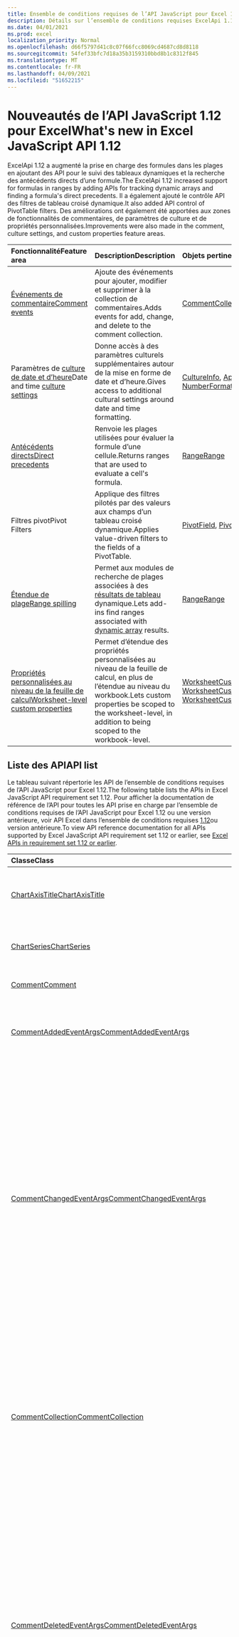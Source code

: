 ```yaml
---
title: Ensemble de conditions requises de l’API JavaScript pour Excel 1.12
description: Détails sur l’ensemble de conditions requises ExcelApi 1.12.
ms.date: 04/01/2021
ms.prod: excel
localization_priority: Normal
ms.openlocfilehash: d66f5797d41c8c07f66fcc8069cd4687cd8d8118
ms.sourcegitcommit: 54fef33bfc7d18a35b3159310bbd8b1c8312f845
ms.translationtype: MT
ms.contentlocale: fr-FR
ms.lasthandoff: 04/09/2021
ms.locfileid: "51652215"
---
```

# <a name="whats-new-in-excel-javascript-api-112"></a><span data-ttu-id="9d250-103">Nouveautés de l’API JavaScript 1.12 pour Excel</span><span class="sxs-lookup"><span data-stu-id="9d250-103">What's new in Excel JavaScript API 1.12</span></span>

<span data-ttu-id="9d250-104">ExcelApi 1.12 a augmenté la prise en charge des formules dans les plages en ajoutant des API pour le suivi des tableaux dynamiques et la recherche des antécédents directs d’une formule.</span><span class="sxs-lookup"><span data-stu-id="9d250-104">The ExcelApi 1.12 increased support for formulas in ranges by adding APIs for tracking dynamic arrays and finding a formula's direct precedents.</span></span> <span data-ttu-id="9d250-105">Il a également ajouté le contrôle API des filtres de tableau croisé dynamique.</span><span class="sxs-lookup"><span data-stu-id="9d250-105">It also added API control of PivotTable filters.</span></span> <span data-ttu-id="9d250-106">Des améliorations ont également été apportées aux zones de fonctionnalités de commentaires, de paramètres de culture et de propriétés personnalisées.</span><span class="sxs-lookup"><span data-stu-id="9d250-106">Improvements were also made in the comment, culture settings, and custom properties feature areas.</span></span>

| <span data-ttu-id="9d250-107">Fonctionnalité</span><span class="sxs-lookup"><span data-stu-id="9d250-107">Feature area</span></span> | <span data-ttu-id="9d250-108">Description</span><span class="sxs-lookup"><span data-stu-id="9d250-108">Description</span></span> | <span data-ttu-id="9d250-109">Objets pertinents</span><span class="sxs-lookup"><span data-stu-id="9d250-109">Relevant objects</span></span> |
|:--- |:--- |:--- |
| [<span data-ttu-id="9d250-110">Événements de commentaire</span><span class="sxs-lookup"><span data-stu-id="9d250-110">Comment events</span></span>](../../excel/excel-add-ins-comments.md#comment-events) | <span data-ttu-id="9d250-111">Ajoute des événements pour ajouter, modifier et supprimer à la collection de commentaires.</span><span class="sxs-lookup"><span data-stu-id="9d250-111">Adds events for add, change, and delete to the comment collection.</span></span>| [<span data-ttu-id="9d250-112">CommentCollection</span><span class="sxs-lookup"><span data-stu-id="9d250-112">CommentCollection</span></span>](/javascript/api/excel/excel.commentcollection) |
| <span data-ttu-id="9d250-113">Paramètres de [culture de date et d’heure](../../excel/excel-add-ins-workbooks.md#access-application-culture-settings)</span><span class="sxs-lookup"><span data-stu-id="9d250-113">Date and time [culture settings](../../excel/excel-add-ins-workbooks.md#access-application-culture-settings)</span></span> | <span data-ttu-id="9d250-114">Donne accès à des paramètres culturels supplémentaires autour de la mise en forme de date et d’heure.</span><span class="sxs-lookup"><span data-stu-id="9d250-114">Gives access to additional cultural settings around date and time formatting.</span></span> | <span data-ttu-id="9d250-115">[CultureInfo](/javascript/api/excel/excel.cultureinfo), [Application NumberFormatInfo](/javascript/api/excel/excel.numberformatinfo) [](/javascript/api/excel/excel.application)</span><span class="sxs-lookup"><span data-stu-id="9d250-115">[CultureInfo](/javascript/api/excel/excel.cultureinfo), [NumberFormatInfo](/javascript/api/excel/excel.numberformatinfo) [Application](/javascript/api/excel/excel.application)</span></span> |
| [<span data-ttu-id="9d250-116">Antécédents directs</span><span class="sxs-lookup"><span data-stu-id="9d250-116">Direct precedents</span></span>](../../excel/excel-add-ins-ranges-precedents.md) | <span data-ttu-id="9d250-117">Renvoie les plages utilisées pour évaluer la formule d’une cellule.</span><span class="sxs-lookup"><span data-stu-id="9d250-117">Returns ranges that are used to evaluate a cell's formula.</span></span>| [<span data-ttu-id="9d250-118">Range</span><span class="sxs-lookup"><span data-stu-id="9d250-118">Range</span></span>](/javascript/api/excel/excel.range#getdirectprecedents--) |
| <span data-ttu-id="9d250-119">Filtres pivot</span><span class="sxs-lookup"><span data-stu-id="9d250-119">Pivot Filters</span></span> | <span data-ttu-id="9d250-120">Applique des filtres pilotés par des valeurs aux champs d’un tableau croisé dynamique.</span><span class="sxs-lookup"><span data-stu-id="9d250-120">Applies value-driven filters to the fields of a PivotTable.</span></span> | <span data-ttu-id="9d250-121">[PivotField](/javascript/api/excel/excel.pivotfield#applyfilter-filter-), [PivotFilters](/javascript/api/excel/excel.pivotFilters)</span><span class="sxs-lookup"><span data-stu-id="9d250-121">[PivotField](/javascript/api/excel/excel.pivotfield#applyfilter-filter-), [PivotFilters](/javascript/api/excel/excel.pivotFilters)</span></span> |
| [<span data-ttu-id="9d250-122">Étendue de plage</span><span class="sxs-lookup"><span data-stu-id="9d250-122">Range spilling</span></span>](../../excel/excel-add-ins-ranges-dynamic-arrays.md) | <span data-ttu-id="9d250-123">Permet aux modules de recherche de plages associées à des [résultats de tableau](https://support.microsoft.com/office/205c6b06-03ba-4151-89a1-87a7eb36e531) dynamique.</span><span class="sxs-lookup"><span data-stu-id="9d250-123">Lets add-ins find ranges associated with [dynamic array](https://support.microsoft.com/office/205c6b06-03ba-4151-89a1-87a7eb36e531) results.</span></span> | [<span data-ttu-id="9d250-124">Range</span><span class="sxs-lookup"><span data-stu-id="9d250-124">Range</span></span>](/javascript/api/excel/excel.range) |
| [<span data-ttu-id="9d250-125">Propriétés personnalisées au niveau de la feuille de calcul</span><span class="sxs-lookup"><span data-stu-id="9d250-125">Worksheet-level custom properties</span></span>](../../excel/excel-add-ins-workbooks.md#worksheet-level-custom-properties) | <span data-ttu-id="9d250-126">Permet d’étendue des propriétés personnalisées au niveau de la feuille de calcul, en plus de l’étendue au niveau du workbook.</span><span class="sxs-lookup"><span data-stu-id="9d250-126">Lets custom properties be scoped to the worksheet-level, in addition to being scoped to the workbook-level.</span></span> | <span data-ttu-id="9d250-127">[WorksheetCustomProperty](/javascript/api/excel/excel.worksheetcustomproperty), [WorksheetCustomPropertyCollection](/javascript/api/excel/excel.worksheetcustompropertycollection)</span><span class="sxs-lookup"><span data-stu-id="9d250-127">[WorksheetCustomProperty](/javascript/api/excel/excel.worksheetcustomproperty), [WorksheetCustomPropertyCollection](/javascript/api/excel/excel.worksheetcustompropertycollection)</span></span>|

## <a name="api-list"></a><span data-ttu-id="9d250-128">Liste des API</span><span class="sxs-lookup"><span data-stu-id="9d250-128">API list</span></span>

<span data-ttu-id="9d250-129">Le tableau suivant répertorie les API de l’ensemble de conditions requises de l’API JavaScript pour Excel 1.12.</span><span class="sxs-lookup"><span data-stu-id="9d250-129">The following table lists the APIs in Excel JavaScript API requirement set 1.12.</span></span> <span data-ttu-id="9d250-130">Pour afficher la documentation de référence de l’API pour toutes les API prise en charge par l’ensemble de conditions requises de l’API JavaScript pour Excel 1.12 ou une version antérieure, voir API Excel dans l’ensemble de conditions requises [1.12](/javascript/api/excel?view=excel-js-1.12&preserve-view=true)ou version antérieure.</span><span class="sxs-lookup"><span data-stu-id="9d250-130">To view API reference documentation for all APIs supported by Excel JavaScript API requirement set 1.12 or earlier, see [Excel APIs in requirement set 1.12 or earlier](/javascript/api/excel?view=excel-js-1.12&preserve-view=true).</span></span>

| <span data-ttu-id="9d250-131">Classe</span><span class="sxs-lookup"><span data-stu-id="9d250-131">Class</span></span> | <span data-ttu-id="9d250-132">Champs</span><span class="sxs-lookup"><span data-stu-id="9d250-132">Fields</span></span> | <span data-ttu-id="9d250-133">Description</span><span class="sxs-lookup"><span data-stu-id="9d250-133">Description</span></span> |
|:---|:---|:---|
|[<span data-ttu-id="9d250-134">ChartAxisTitle</span><span class="sxs-lookup"><span data-stu-id="9d250-134">ChartAxisTitle</span></span>](/javascript/api/excel/excel.chartaxistitle)|[<span data-ttu-id="9d250-135">textOrientation</span><span class="sxs-lookup"><span data-stu-id="9d250-135">textOrientation</span></span>](/javascript/api/excel/excel.chartaxistitle#textorientation)|<span data-ttu-id="9d250-136">Spécifie l’angle vers lequel le texte est orienté pour le titre de l’axe du graphique.</span><span class="sxs-lookup"><span data-stu-id="9d250-136">Specifies the angle to which the text is oriented for the chart axis title.</span></span>|
|[<span data-ttu-id="9d250-137">ChartSeries</span><span class="sxs-lookup"><span data-stu-id="9d250-137">ChartSeries</span></span>](/javascript/api/excel/excel.chartseries)|[<span data-ttu-id="9d250-138">getDimensionValues(dimension: Excel.ChartSeriesDimension)</span><span class="sxs-lookup"><span data-stu-id="9d250-138">getDimensionValues(dimension: Excel.ChartSeriesDimension)</span></span>](/javascript/api/excel/excel.chartseries#getdimensionvalues-dimension-)|<span data-ttu-id="9d250-139">Obtient les valeurs d’une dimension unique de la série de graphiques.</span><span class="sxs-lookup"><span data-stu-id="9d250-139">Gets the values from a single dimension of the chart series.</span></span>|
|[<span data-ttu-id="9d250-140">Comment</span><span class="sxs-lookup"><span data-stu-id="9d250-140">Comment</span></span>](/javascript/api/excel/excel.comment)|[<span data-ttu-id="9d250-141">contentType</span><span class="sxs-lookup"><span data-stu-id="9d250-141">contentType</span></span>](/javascript/api/excel/excel.comment#contenttype)|<span data-ttu-id="9d250-142">Obtient le type de contenu du commentaire.</span><span class="sxs-lookup"><span data-stu-id="9d250-142">Gets the content type of the comment.</span></span>|
|[<span data-ttu-id="9d250-143">CommentAddedEventArgs</span><span class="sxs-lookup"><span data-stu-id="9d250-143">CommentAddedEventArgs</span></span>](/javascript/api/excel/excel.commentaddedeventargs)|[<span data-ttu-id="9d250-144">commentDetails</span><span class="sxs-lookup"><span data-stu-id="9d250-144">commentDetails</span></span>](/javascript/api/excel/excel.commentaddedeventargs#commentdetails)|<span data-ttu-id="9d250-145">Obtenez le tableau CommentDetail qui contient l’ID de commentaire et les ID de ses réponses connexes.</span><span class="sxs-lookup"><span data-stu-id="9d250-145">Get the CommentDetail array which contains the comment Id and Ids of its related replies.</span></span>|
||[<span data-ttu-id="9d250-146">source</span><span class="sxs-lookup"><span data-stu-id="9d250-146">source</span></span>](/javascript/api/excel/excel.commentaddedeventargs#source)|<span data-ttu-id="9d250-147">Spécifie la source de l’événement.</span><span class="sxs-lookup"><span data-stu-id="9d250-147">Specifies the source of the event.</span></span>|
||[<span data-ttu-id="9d250-148">type</span><span class="sxs-lookup"><span data-stu-id="9d250-148">type</span></span>](/javascript/api/excel/excel.commentaddedeventargs#type)|<span data-ttu-id="9d250-149">Obtient le type de l’événement.</span><span class="sxs-lookup"><span data-stu-id="9d250-149">Gets the type of the event.</span></span>|
||[<span data-ttu-id="9d250-150">worksheetId</span><span class="sxs-lookup"><span data-stu-id="9d250-150">worksheetId</span></span>](/javascript/api/excel/excel.commentaddedeventargs#worksheetid)|<span data-ttu-id="9d250-151">Obtient l’ID de la feuille de calcul dans laquelle l’événement s’est produit.</span><span class="sxs-lookup"><span data-stu-id="9d250-151">Gets the Id of the worksheet in which the event happened.</span></span>|
|[<span data-ttu-id="9d250-152">CommentChangedEventArgs</span><span class="sxs-lookup"><span data-stu-id="9d250-152">CommentChangedEventArgs</span></span>](/javascript/api/excel/excel.commentchangedeventargs)|[<span data-ttu-id="9d250-153">changeType</span><span class="sxs-lookup"><span data-stu-id="9d250-153">changeType</span></span>](/javascript/api/excel/excel.commentchangedeventargs#changetype)|<span data-ttu-id="9d250-154">Obtient le type de modification qui représente la façon dont l’événement modifié est déclenché.</span><span class="sxs-lookup"><span data-stu-id="9d250-154">Gets the change type that represents how the changed event is triggered.</span></span>|
||[<span data-ttu-id="9d250-155">commentDetails</span><span class="sxs-lookup"><span data-stu-id="9d250-155">commentDetails</span></span>](/javascript/api/excel/excel.commentchangedeventargs#commentdetails)|<span data-ttu-id="9d250-156">Obtenez le tableau CommentDetail qui contient l’ID de commentaire et les ID de ses réponses connexes.</span><span class="sxs-lookup"><span data-stu-id="9d250-156">Get the CommentDetail array which contains the comment Id and Ids of its related replies.</span></span>|
||[<span data-ttu-id="9d250-157">source</span><span class="sxs-lookup"><span data-stu-id="9d250-157">source</span></span>](/javascript/api/excel/excel.commentchangedeventargs#source)|<span data-ttu-id="9d250-158">Spécifie la source de l’événement.</span><span class="sxs-lookup"><span data-stu-id="9d250-158">Specifies the source of the event.</span></span>|
||[<span data-ttu-id="9d250-159">type</span><span class="sxs-lookup"><span data-stu-id="9d250-159">type</span></span>](/javascript/api/excel/excel.commentchangedeventargs#type)|<span data-ttu-id="9d250-160">Obtient le type de l’événement.</span><span class="sxs-lookup"><span data-stu-id="9d250-160">Gets the type of the event.</span></span>|
||[<span data-ttu-id="9d250-161">worksheetId</span><span class="sxs-lookup"><span data-stu-id="9d250-161">worksheetId</span></span>](/javascript/api/excel/excel.commentchangedeventargs#worksheetid)|<span data-ttu-id="9d250-162">Obtient l’ID de la feuille de calcul dans laquelle l’événement s’est produit.</span><span class="sxs-lookup"><span data-stu-id="9d250-162">Gets the Id of the worksheet in which the event happened.</span></span>|
|[<span data-ttu-id="9d250-163">CommentCollection</span><span class="sxs-lookup"><span data-stu-id="9d250-163">CommentCollection</span></span>](/javascript/api/excel/excel.commentcollection)|[<span data-ttu-id="9d250-164">onAdded</span><span class="sxs-lookup"><span data-stu-id="9d250-164">onAdded</span></span>](/javascript/api/excel/excel.commentcollection#onadded)|<span data-ttu-id="9d250-165">Se produit lorsque les commentaires sont ajoutés.</span><span class="sxs-lookup"><span data-stu-id="9d250-165">Occurs when the comments are added.</span></span>|
||[<span data-ttu-id="9d250-166">onChanged</span><span class="sxs-lookup"><span data-stu-id="9d250-166">onChanged</span></span>](/javascript/api/excel/excel.commentcollection#onchanged)|<span data-ttu-id="9d250-167">Se produit lorsque des commentaires ou des réponses dans une collection de commentaires sont modifiés, y compris lorsque les réponses sont supprimées.</span><span class="sxs-lookup"><span data-stu-id="9d250-167">Occurs when comments or replies in a comment collection are changed, including when replies are deleted.</span></span>|
||[<span data-ttu-id="9d250-168">onDeleted</span><span class="sxs-lookup"><span data-stu-id="9d250-168">onDeleted</span></span>](/javascript/api/excel/excel.commentcollection#ondeleted)|<span data-ttu-id="9d250-169">Se produit lorsque des commentaires sont supprimés dans la collection de commentaires.</span><span class="sxs-lookup"><span data-stu-id="9d250-169">Occurs when comments are deleted in the comment collection.</span></span>|
|[<span data-ttu-id="9d250-170">CommentDeletedEventArgs</span><span class="sxs-lookup"><span data-stu-id="9d250-170">CommentDeletedEventArgs</span></span>](/javascript/api/excel/excel.commentdeletedeventargs)|[<span data-ttu-id="9d250-171">commentDetails</span><span class="sxs-lookup"><span data-stu-id="9d250-171">commentDetails</span></span>](/javascript/api/excel/excel.commentdeletedeventargs#commentdetails)|<span data-ttu-id="9d250-172">Obtenez le tableau CommentDetail qui contient l’ID de commentaire et les ID de ses réponses connexes.</span><span class="sxs-lookup"><span data-stu-id="9d250-172">Get the CommentDetail array which contains the comment Id and Ids of its related replies.</span></span>|
||[<span data-ttu-id="9d250-173">source</span><span class="sxs-lookup"><span data-stu-id="9d250-173">source</span></span>](/javascript/api/excel/excel.commentdeletedeventargs#source)|<span data-ttu-id="9d250-174">Spécifie la source de l’événement.</span><span class="sxs-lookup"><span data-stu-id="9d250-174">Specifies the source of the event.</span></span>|
||[<span data-ttu-id="9d250-175">type</span><span class="sxs-lookup"><span data-stu-id="9d250-175">type</span></span>](/javascript/api/excel/excel.commentdeletedeventargs#type)|<span data-ttu-id="9d250-176">Obtient le type de l’événement.</span><span class="sxs-lookup"><span data-stu-id="9d250-176">Gets the type of the event.</span></span>|
||[<span data-ttu-id="9d250-177">worksheetId</span><span class="sxs-lookup"><span data-stu-id="9d250-177">worksheetId</span></span>](/javascript/api/excel/excel.commentdeletedeventargs#worksheetid)|<span data-ttu-id="9d250-178">Obtient l’ID de la feuille de calcul dans laquelle l’événement s’est produit.</span><span class="sxs-lookup"><span data-stu-id="9d250-178">Gets the Id of the worksheet in which the event happened.</span></span>|
|[<span data-ttu-id="9d250-179">CommentDetail</span><span class="sxs-lookup"><span data-stu-id="9d250-179">CommentDetail</span></span>](/javascript/api/excel/excel.commentdetail)|[<span data-ttu-id="9d250-180">commentId</span><span class="sxs-lookup"><span data-stu-id="9d250-180">commentId</span></span>](/javascript/api/excel/excel.commentdetail#commentid)|<span data-ttu-id="9d250-181">Représente l’ID du commentaire.</span><span class="sxs-lookup"><span data-stu-id="9d250-181">Represents the id of comment.</span></span>|
||[<span data-ttu-id="9d250-182">replyIds</span><span class="sxs-lookup"><span data-stu-id="9d250-182">replyIds</span></span>](/javascript/api/excel/excel.commentdetail#replyids)|<span data-ttu-id="9d250-183">Représente les ID des réponses associées qui appartiennent au commentaire.</span><span class="sxs-lookup"><span data-stu-id="9d250-183">Represents the ids of the related replies belong to comment.</span></span>|
|[<span data-ttu-id="9d250-184">CommentReply</span><span class="sxs-lookup"><span data-stu-id="9d250-184">CommentReply</span></span>](/javascript/api/excel/excel.commentreply)|[<span data-ttu-id="9d250-185">contentType</span><span class="sxs-lookup"><span data-stu-id="9d250-185">contentType</span></span>](/javascript/api/excel/excel.commentreply#contenttype)|<span data-ttu-id="9d250-186">Type de contenu de la réponse.</span><span class="sxs-lookup"><span data-stu-id="9d250-186">The content type of the reply.</span></span>|
|[<span data-ttu-id="9d250-187">CultureInfo</span><span class="sxs-lookup"><span data-stu-id="9d250-187">CultureInfo</span></span>](/javascript/api/excel/excel.cultureinfo)|[<span data-ttu-id="9d250-188">datetimeFormat</span><span class="sxs-lookup"><span data-stu-id="9d250-188">datetimeFormat</span></span>](/javascript/api/excel/excel.cultureinfo#datetimeformat)|<span data-ttu-id="9d250-189">Définit le format adapté à la culture de l’affichage de la date et de l’heure.</span><span class="sxs-lookup"><span data-stu-id="9d250-189">Defines the culturally appropriate format of displaying date and time.</span></span>|
|[<span data-ttu-id="9d250-190">DatetimeFormatInfo</span><span class="sxs-lookup"><span data-stu-id="9d250-190">DatetimeFormatInfo</span></span>](/javascript/api/excel/excel.datetimeformatinfo)|[<span data-ttu-id="9d250-191">dateSeparator</span><span class="sxs-lookup"><span data-stu-id="9d250-191">dateSeparator</span></span>](/javascript/api/excel/excel.datetimeformatinfo#dateseparator)|<span data-ttu-id="9d250-192">Obtient la chaîne utilisée comme séparateur de date.</span><span class="sxs-lookup"><span data-stu-id="9d250-192">Gets the string used as the date separator.</span></span>|
||[<span data-ttu-id="9d250-193">longDatePattern</span><span class="sxs-lookup"><span data-stu-id="9d250-193">longDatePattern</span></span>](/javascript/api/excel/excel.datetimeformatinfo#longdatepattern)|<span data-ttu-id="9d250-194">Obtient la chaîne de format pour une valeur de date longue.</span><span class="sxs-lookup"><span data-stu-id="9d250-194">Gets the format string for a long date value.</span></span>|
||[<span data-ttu-id="9d250-195">longTimePattern</span><span class="sxs-lookup"><span data-stu-id="9d250-195">longTimePattern</span></span>](/javascript/api/excel/excel.datetimeformatinfo#longtimepattern)|<span data-ttu-id="9d250-196">Obtient la chaîne de format pour une valeur de temps longue.</span><span class="sxs-lookup"><span data-stu-id="9d250-196">Gets the format string for a long time value.</span></span>|
||[<span data-ttu-id="9d250-197">shortDatePattern</span><span class="sxs-lookup"><span data-stu-id="9d250-197">shortDatePattern</span></span>](/javascript/api/excel/excel.datetimeformatinfo#shortdatepattern)|<span data-ttu-id="9d250-198">Obtient la chaîne de format pour une valeur de date courte.</span><span class="sxs-lookup"><span data-stu-id="9d250-198">Gets the format string for a short date value.</span></span>|
||[<span data-ttu-id="9d250-199">timeSeparator</span><span class="sxs-lookup"><span data-stu-id="9d250-199">timeSeparator</span></span>](/javascript/api/excel/excel.datetimeformatinfo#timeseparator)|<span data-ttu-id="9d250-200">Obtient la chaîne utilisée comme séparateur d’heure.</span><span class="sxs-lookup"><span data-stu-id="9d250-200">Gets the string used as the time separator.</span></span>|
|[<span data-ttu-id="9d250-201">PivotDateFilter</span><span class="sxs-lookup"><span data-stu-id="9d250-201">PivotDateFilter</span></span>](/javascript/api/excel/excel.pivotdatefilter)|[<span data-ttu-id="9d250-202">comparator</span><span class="sxs-lookup"><span data-stu-id="9d250-202">comparator</span></span>](/javascript/api/excel/excel.pivotdatefilter#comparator)|<span data-ttu-id="9d250-203">Le comparateur est la valeur statique à laquelle les autres valeurs sont comparées.</span><span class="sxs-lookup"><span data-stu-id="9d250-203">The comparator is the static value to which other values are compared.</span></span>|
||[<span data-ttu-id="9d250-204">condition</span><span class="sxs-lookup"><span data-stu-id="9d250-204">condition</span></span>](/javascript/api/excel/excel.pivotdatefilter#condition)|<span data-ttu-id="9d250-205">Spécifie la condition du filtre, qui définit les critères de filtrage nécessaires.</span><span class="sxs-lookup"><span data-stu-id="9d250-205">Specifies the condition for the filter, which defines the necessary filtering criteria.</span></span>|
||[<span data-ttu-id="9d250-206">exclusive</span><span class="sxs-lookup"><span data-stu-id="9d250-206">exclusive</span></span>](/javascript/api/excel/excel.pivotdatefilter#exclusive)|<span data-ttu-id="9d250-207">Si la valeur est True, le *filtre exclut les* éléments qui répondent aux critères.</span><span class="sxs-lookup"><span data-stu-id="9d250-207">If true, filter *excludes* items that meet criteria.</span></span>|
||[<span data-ttu-id="9d250-208">lowerBound</span><span class="sxs-lookup"><span data-stu-id="9d250-208">lowerBound</span></span>](/javascript/api/excel/excel.pivotdatefilter#lowerbound)|<span data-ttu-id="9d250-209">Limite inférieure de la plage pour la `Between` condition de filtre.</span><span class="sxs-lookup"><span data-stu-id="9d250-209">The lower-bound of the range for the `Between` filter condition.</span></span>|
||[<span data-ttu-id="9d250-210">upperBound</span><span class="sxs-lookup"><span data-stu-id="9d250-210">upperBound</span></span>](/javascript/api/excel/excel.pivotdatefilter#upperbound)|<span data-ttu-id="9d250-211">Limite supérieure de la plage pour la `Between` condition de filtre.</span><span class="sxs-lookup"><span data-stu-id="9d250-211">The upper-bound of the range for the `Between` filter condition.</span></span>|
||[<span data-ttu-id="9d250-212">wholeDays</span><span class="sxs-lookup"><span data-stu-id="9d250-212">wholeDays</span></span>](/javascript/api/excel/excel.pivotdatefilter#wholedays)|<span data-ttu-id="9d250-213">Pour `Equals` , et les conditions de `Before` `After` `Between` filtre, indique si les comparaisons doivent être réalisées en tant que jours entiers.</span><span class="sxs-lookup"><span data-stu-id="9d250-213">For `Equals`, `Before`, `After`, and `Between` filter conditions, indicates if comparisons should be made as whole days.</span></span>|
|[<span data-ttu-id="9d250-214">PivotField</span><span class="sxs-lookup"><span data-stu-id="9d250-214">PivotField</span></span>](/javascript/api/excel/excel.pivotfield)|[<span data-ttu-id="9d250-215">applyFilter(filter: Excel.PivotFilters)</span><span class="sxs-lookup"><span data-stu-id="9d250-215">applyFilter(filter: Excel.PivotFilters)</span></span>](/javascript/api/excel/excel.pivotfield#applyfilter-filter-)|<span data-ttu-id="9d250-216">Définit un ou plusieurs des filtres de tableau croisé dynamique actuels du champ et les applique au champ.</span><span class="sxs-lookup"><span data-stu-id="9d250-216">Sets one or more of the field's current PivotFilters and applies them to the field.</span></span>|
||[<span data-ttu-id="9d250-217">clearAllFilters()</span><span class="sxs-lookup"><span data-stu-id="9d250-217">clearAllFilters()</span></span>](/javascript/api/excel/excel.pivotfield#clearallfilters--)|<span data-ttu-id="9d250-218">Permet d’effacer tous les critères de tous les filtres du champ.</span><span class="sxs-lookup"><span data-stu-id="9d250-218">Clears all criteria from all of the field's filters.</span></span>|
||[<span data-ttu-id="9d250-219">clearFilter(filterType: Excel.PivotFilterType)</span><span class="sxs-lookup"><span data-stu-id="9d250-219">clearFilter(filterType: Excel.PivotFilterType)</span></span>](/javascript/api/excel/excel.pivotfield#clearfilter-filtertype-)|<span data-ttu-id="9d250-220">Permet d’effacer tous les critères existants du filtre du champ du type donné (s’il en existe un actuellement appliqué).</span><span class="sxs-lookup"><span data-stu-id="9d250-220">Clears all existing criteria from the field's filter of the given type (if one is currently applied).</span></span>|
||[<span data-ttu-id="9d250-221">getFilters()</span><span class="sxs-lookup"><span data-stu-id="9d250-221">getFilters()</span></span>](/javascript/api/excel/excel.pivotfield#getfilters--)|<span data-ttu-id="9d250-222">Obtient tous les filtres actuellement appliqués sur le champ.</span><span class="sxs-lookup"><span data-stu-id="9d250-222">Gets all filters currently applied on the field.</span></span>|
||[<span data-ttu-id="9d250-223">isFiltered(filterType?: Excel.PivotFilterType)</span><span class="sxs-lookup"><span data-stu-id="9d250-223">isFiltered(filterType?: Excel.PivotFilterType)</span></span>](/javascript/api/excel/excel.pivotfield#isfiltered-filtertype-)|<span data-ttu-id="9d250-224">Vérifie s’il existe des filtres appliqués sur le champ.</span><span class="sxs-lookup"><span data-stu-id="9d250-224">Checks if there are any applied filters on the field.</span></span>|
|[<span data-ttu-id="9d250-225">PivotFilters</span><span class="sxs-lookup"><span data-stu-id="9d250-225">PivotFilters</span></span>](/javascript/api/excel/excel.pivotfilters)|[<span data-ttu-id="9d250-226">dateFilter</span><span class="sxs-lookup"><span data-stu-id="9d250-226">dateFilter</span></span>](/javascript/api/excel/excel.pivotfilters#datefilter)|<span data-ttu-id="9d250-227">Filtre de date actuellement appliqué au champ de tableau croisé dynamique.</span><span class="sxs-lookup"><span data-stu-id="9d250-227">The PivotField's currently applied date filter.</span></span>|
||[<span data-ttu-id="9d250-228">labelFilter</span><span class="sxs-lookup"><span data-stu-id="9d250-228">labelFilter</span></span>](/javascript/api/excel/excel.pivotfilters#labelfilter)|<span data-ttu-id="9d250-229">Filtre d’étiquette actuellement appliqué au champ de tableau croisé dynamique.</span><span class="sxs-lookup"><span data-stu-id="9d250-229">The PivotField's currently applied label filter.</span></span>|
||[<span data-ttu-id="9d250-230">manualFilter</span><span class="sxs-lookup"><span data-stu-id="9d250-230">manualFilter</span></span>](/javascript/api/excel/excel.pivotfilters#manualfilter)|<span data-ttu-id="9d250-231">Filtre manuel actuellement appliqué au champ de tableau croisé dynamique.</span><span class="sxs-lookup"><span data-stu-id="9d250-231">The PivotField's currently applied manual filter.</span></span>|
||[<span data-ttu-id="9d250-232">valueFilter</span><span class="sxs-lookup"><span data-stu-id="9d250-232">valueFilter</span></span>](/javascript/api/excel/excel.pivotfilters#valuefilter)|<span data-ttu-id="9d250-233">Filtre de valeurs actuellement appliqué au champ de tableau croisé dynamique.</span><span class="sxs-lookup"><span data-stu-id="9d250-233">The PivotField's currently applied value filter.</span></span>|
|[<span data-ttu-id="9d250-234">PivotLabelFilter</span><span class="sxs-lookup"><span data-stu-id="9d250-234">PivotLabelFilter</span></span>](/javascript/api/excel/excel.pivotlabelfilter)|[<span data-ttu-id="9d250-235">comparator</span><span class="sxs-lookup"><span data-stu-id="9d250-235">comparator</span></span>](/javascript/api/excel/excel.pivotlabelfilter#comparator)|<span data-ttu-id="9d250-236">Le comparateur est la valeur statique à laquelle les autres valeurs sont comparées.</span><span class="sxs-lookup"><span data-stu-id="9d250-236">The comparator is the static value to which other values are compared.</span></span>|
||[<span data-ttu-id="9d250-237">condition</span><span class="sxs-lookup"><span data-stu-id="9d250-237">condition</span></span>](/javascript/api/excel/excel.pivotlabelfilter#condition)|<span data-ttu-id="9d250-238">Spécifie la condition du filtre, qui définit les critères de filtrage nécessaires.</span><span class="sxs-lookup"><span data-stu-id="9d250-238">Specifies the condition for the filter, which defines the necessary filtering criteria.</span></span>|
||[<span data-ttu-id="9d250-239">exclusive</span><span class="sxs-lookup"><span data-stu-id="9d250-239">exclusive</span></span>](/javascript/api/excel/excel.pivotlabelfilter#exclusive)|<span data-ttu-id="9d250-240">Si la valeur est True, le *filtre exclut les* éléments qui répondent aux critères.</span><span class="sxs-lookup"><span data-stu-id="9d250-240">If true, filter *excludes* items that meet criteria.</span></span>|
||[<span data-ttu-id="9d250-241">lowerBound</span><span class="sxs-lookup"><span data-stu-id="9d250-241">lowerBound</span></span>](/javascript/api/excel/excel.pivotlabelfilter#lowerbound)|<span data-ttu-id="9d250-242">Limite inférieure de la plage pour la condition de filtre Between.</span><span class="sxs-lookup"><span data-stu-id="9d250-242">The lower-bound of the range for the Between filter condition.</span></span>|
||[<span data-ttu-id="9d250-243">substring</span><span class="sxs-lookup"><span data-stu-id="9d250-243">substring</span></span>](/javascript/api/excel/excel.pivotlabelfilter#substring)|<span data-ttu-id="9d250-244">Sous-stration utilisée pour `BeginsWith` , et les conditions de `EndsWith` `Contains` filtre.</span><span class="sxs-lookup"><span data-stu-id="9d250-244">The substring used for `BeginsWith`, `EndsWith`, and `Contains` filter conditions.</span></span>|
||[<span data-ttu-id="9d250-245">upperBound</span><span class="sxs-lookup"><span data-stu-id="9d250-245">upperBound</span></span>](/javascript/api/excel/excel.pivotlabelfilter#upperbound)|<span data-ttu-id="9d250-246">Limite supérieure de la plage pour la condition de filtre Between.</span><span class="sxs-lookup"><span data-stu-id="9d250-246">The upper-bound of the range for the Between filter condition.</span></span>|
|[<span data-ttu-id="9d250-247">PivotManualFilter</span><span class="sxs-lookup"><span data-stu-id="9d250-247">PivotManualFilter</span></span>](/javascript/api/excel/excel.pivotmanualfilter)|[<span data-ttu-id="9d250-248">selectedItems</span><span class="sxs-lookup"><span data-stu-id="9d250-248">selectedItems</span></span>](/javascript/api/excel/excel.pivotmanualfilter#selecteditems)|<span data-ttu-id="9d250-249">Liste des éléments sélectionnés à filtrer manuellement.</span><span class="sxs-lookup"><span data-stu-id="9d250-249">A list of selected items to manually filter.</span></span>|
|[<span data-ttu-id="9d250-250">PivotTable</span><span class="sxs-lookup"><span data-stu-id="9d250-250">PivotTable</span></span>](/javascript/api/excel/excel.pivottable)|[<span data-ttu-id="9d250-251">allowMultipleFiltersPerField</span><span class="sxs-lookup"><span data-stu-id="9d250-251">allowMultipleFiltersPerField</span></span>](/javascript/api/excel/excel.pivottable#allowmultiplefiltersperfield)|<span data-ttu-id="9d250-252">Spécifie si le tableau croisé dynamique autorise l’application de plusieurs filtres de tableau croisé dynamique sur un champ de tableau croisé dynamique donné dans le tableau.</span><span class="sxs-lookup"><span data-stu-id="9d250-252">Specifies if the PivotTable allows the application of multiple PivotFilters on a given PivotField in the table.</span></span>|
|[<span data-ttu-id="9d250-253">PivotTableScopedCollection</span><span class="sxs-lookup"><span data-stu-id="9d250-253">PivotTableScopedCollection</span></span>](/javascript/api/excel/excel.pivottablescopedcollection)|[<span data-ttu-id="9d250-254">getCount()</span><span class="sxs-lookup"><span data-stu-id="9d250-254">getCount()</span></span>](/javascript/api/excel/excel.pivottablescopedcollection#getcount--)|<span data-ttu-id="9d250-255">Obtient le nombre de tableaux croisés dynamiques dans la collection.</span><span class="sxs-lookup"><span data-stu-id="9d250-255">Gets the number of PivotTables in the collection.</span></span>|
||[<span data-ttu-id="9d250-256">getFirst()</span><span class="sxs-lookup"><span data-stu-id="9d250-256">getFirst()</span></span>](/javascript/api/excel/excel.pivottablescopedcollection#getfirst--)|<span data-ttu-id="9d250-257">Obtient le premier tableau croisé dynamique de la collection.</span><span class="sxs-lookup"><span data-stu-id="9d250-257">Gets the first PivotTable in the collection.</span></span>|
||[<span data-ttu-id="9d250-258">getItem(key: string)</span><span class="sxs-lookup"><span data-stu-id="9d250-258">getItem(key: string)</span></span>](/javascript/api/excel/excel.pivottablescopedcollection#getitem-key-)|<span data-ttu-id="9d250-259">Obtient un tableau croisé dynamique par nom.</span><span class="sxs-lookup"><span data-stu-id="9d250-259">Gets a PivotTable by name.</span></span>|
||[<span data-ttu-id="9d250-260">getItemOrNullObject(name: string)</span><span class="sxs-lookup"><span data-stu-id="9d250-260">getItemOrNullObject(name: string)</span></span>](/javascript/api/excel/excel.pivottablescopedcollection#getitemornullobject-name-)|<span data-ttu-id="9d250-261">Obtient un tableau croisé dynamique par nom.</span><span class="sxs-lookup"><span data-stu-id="9d250-261">Gets a PivotTable by name.</span></span>|
||[<span data-ttu-id="9d250-262">items</span><span class="sxs-lookup"><span data-stu-id="9d250-262">items</span></span>](/javascript/api/excel/excel.pivottablescopedcollection#items)|<span data-ttu-id="9d250-263">Obtient l’élément enfant chargé dans cette collection de sites.</span><span class="sxs-lookup"><span data-stu-id="9d250-263">Gets the loaded child items in this collection.</span></span>|
|[<span data-ttu-id="9d250-264">PivotValueFilter</span><span class="sxs-lookup"><span data-stu-id="9d250-264">PivotValueFilter</span></span>](/javascript/api/excel/excel.pivotvaluefilter)|[<span data-ttu-id="9d250-265">comparator</span><span class="sxs-lookup"><span data-stu-id="9d250-265">comparator</span></span>](/javascript/api/excel/excel.pivotvaluefilter#comparator)|<span data-ttu-id="9d250-266">Le comparateur est la valeur statique à laquelle les autres valeurs sont comparées.</span><span class="sxs-lookup"><span data-stu-id="9d250-266">The comparator is the static value to which other values are compared.</span></span>|
||[<span data-ttu-id="9d250-267">condition</span><span class="sxs-lookup"><span data-stu-id="9d250-267">condition</span></span>](/javascript/api/excel/excel.pivotvaluefilter#condition)|<span data-ttu-id="9d250-268">Spécifie la condition du filtre, qui définit les critères de filtrage nécessaires.</span><span class="sxs-lookup"><span data-stu-id="9d250-268">Specifies the condition for the filter, which defines the necessary filtering criteria.</span></span>|
||[<span data-ttu-id="9d250-269">exclusive</span><span class="sxs-lookup"><span data-stu-id="9d250-269">exclusive</span></span>](/javascript/api/excel/excel.pivotvaluefilter#exclusive)|<span data-ttu-id="9d250-270">Si la valeur est True, le *filtre exclut les* éléments qui répondent aux critères.</span><span class="sxs-lookup"><span data-stu-id="9d250-270">If true, filter *excludes* items that meet criteria.</span></span>|
||[<span data-ttu-id="9d250-271">lowerBound</span><span class="sxs-lookup"><span data-stu-id="9d250-271">lowerBound</span></span>](/javascript/api/excel/excel.pivotvaluefilter#lowerbound)|<span data-ttu-id="9d250-272">Limite inférieure de la plage pour la `Between` condition de filtre.</span><span class="sxs-lookup"><span data-stu-id="9d250-272">The lower-bound of the range for the `Between` filter condition.</span></span>|
||[<span data-ttu-id="9d250-273">selectionType</span><span class="sxs-lookup"><span data-stu-id="9d250-273">selectionType</span></span>](/javascript/api/excel/excel.pivotvaluefilter#selectiontype)|<span data-ttu-id="9d250-274">Spécifie si le filtre est pour les éléments N supérieur/inférieur, le pourcentage N supérieur/inférieur ou la somme N supérieure/inférieure.</span><span class="sxs-lookup"><span data-stu-id="9d250-274">Specifies if the filter is for the top/bottom N items, top/bottom N percent, or top/bottom N sum.</span></span>|
||[<span data-ttu-id="9d250-275">seuil</span><span class="sxs-lookup"><span data-stu-id="9d250-275">threshold</span></span>](/javascript/api/excel/excel.pivotvaluefilter#threshold)|<span data-ttu-id="9d250-276">Nombre seuil « N » d’éléments, de pourcentage ou de somme à filtrer pour une condition de filtre Haut/Bas.</span><span class="sxs-lookup"><span data-stu-id="9d250-276">The "N" threshold number of items, percent, or sum to be filtered for a Top/Bottom filter condition.</span></span>|
||[<span data-ttu-id="9d250-277">upperBound</span><span class="sxs-lookup"><span data-stu-id="9d250-277">upperBound</span></span>](/javascript/api/excel/excel.pivotvaluefilter#upperbound)|<span data-ttu-id="9d250-278">Limite supérieure de la plage pour la `Between` condition de filtre.</span><span class="sxs-lookup"><span data-stu-id="9d250-278">The upper-bound of the range for the `Between` filter condition.</span></span>|
||[<span data-ttu-id="9d250-279">value</span><span class="sxs-lookup"><span data-stu-id="9d250-279">value</span></span>](/javascript/api/excel/excel.pivotvaluefilter#value)|<span data-ttu-id="9d250-280">Nom de la « valeur » choisie dans le champ par lequel filtrer.</span><span class="sxs-lookup"><span data-stu-id="9d250-280">Name of the chosen "value" in the field by which to filter.</span></span>|
|[<span data-ttu-id="9d250-281">Range</span><span class="sxs-lookup"><span data-stu-id="9d250-281">Range</span></span>](/javascript/api/excel/excel.range)|[<span data-ttu-id="9d250-282">getDirectPrecedents()</span><span class="sxs-lookup"><span data-stu-id="9d250-282">getDirectPrecedents()</span></span>](/javascript/api/excel/excel.range#getdirectprecedents--)|<span data-ttu-id="9d250-283">Renvoie un objet WorkbookRangeAreas qui représente la plage contenant tous les antécédents directs d’une cellule dans la même feuille de calcul ou dans plusieurs feuilles de calcul.</span><span class="sxs-lookup"><span data-stu-id="9d250-283">Returns a WorkbookRangeAreas object that represents the range containing all the direct precedents of a cell in same worksheet or in multiple worksheets.</span></span>|
||[<span data-ttu-id="9d250-284">getPivotTables(fullyContained?: boolean)</span><span class="sxs-lookup"><span data-stu-id="9d250-284">getPivotTables(fullyContained?: boolean)</span></span>](/javascript/api/excel/excel.range#getpivottables-fullycontained-)|<span data-ttu-id="9d250-285">Obtient une collection étendue de tableaux croisés dynamiques qui chevauchent la plage.</span><span class="sxs-lookup"><span data-stu-id="9d250-285">Gets a scoped collection of PivotTables that overlap with the range.</span></span>|
||[<span data-ttu-id="9d250-286">getSpillParent()</span><span class="sxs-lookup"><span data-stu-id="9d250-286">getSpillParent()</span></span>](/javascript/api/excel/excel.range#getspillparent--)|<span data-ttu-id="9d250-287">Obtient l’objet de la plage contenant la cellule d’ancrage d’une cellule prise renversée dans.</span><span class="sxs-lookup"><span data-stu-id="9d250-287">Gets the range object containing the anchor cell for a cell getting spilled into.</span></span>|
||[<span data-ttu-id="9d250-288">getSpillParentOrNullObject()</span><span class="sxs-lookup"><span data-stu-id="9d250-288">getSpillParentOrNullObject()</span></span>](/javascript/api/excel/excel.range#getspillparentornullobject--)|<span data-ttu-id="9d250-289">Obtient l’objet de la plage contenant la cellule d’ancrage d’une cellule prise renversée dans.</span><span class="sxs-lookup"><span data-stu-id="9d250-289">Gets the range object containing the anchor cell for a cell getting spilled into.</span></span>|
||[<span data-ttu-id="9d250-290">getSpillingToRange()</span><span class="sxs-lookup"><span data-stu-id="9d250-290">getSpillingToRange()</span></span>](/javascript/api/excel/excel.range#getspillingtorange--)|<span data-ttu-id="9d250-291">Obtient l’objet de la plage contenant la plage renversé lorsque appelée sur une cellule d’ancrage.</span><span class="sxs-lookup"><span data-stu-id="9d250-291">Gets the range object containing the spill range when called on an anchor cell.</span></span>|
||[<span data-ttu-id="9d250-292">getSpillingToRangeOrNullObject()</span><span class="sxs-lookup"><span data-stu-id="9d250-292">getSpillingToRangeOrNullObject()</span></span>](/javascript/api/excel/excel.range#getspillingtorangeornullobject--)|<span data-ttu-id="9d250-293">Obtient l’objet de la plage contenant la plage renversé lorsque appelée sur une cellule d’ancrage.</span><span class="sxs-lookup"><span data-stu-id="9d250-293">Gets the range object containing the spill range when called on an anchor cell.</span></span>|
||[<span data-ttu-id="9d250-294">hasSpill</span><span class="sxs-lookup"><span data-stu-id="9d250-294">hasSpill</span></span>](/javascript/api/excel/excel.range#hasspill)|<span data-ttu-id="9d250-295">Représente si toutes les cellules ont une bordure renversée.</span><span class="sxs-lookup"><span data-stu-id="9d250-295">Represents if all cells have a spill border.</span></span>|
||[<span data-ttu-id="9d250-296">numberFormatCategories</span><span class="sxs-lookup"><span data-stu-id="9d250-296">numberFormatCategories</span></span>](/javascript/api/excel/excel.range#numberformatcategories)|<span data-ttu-id="9d250-297">Représente la catégorie du format de nombre de chaque cellule.</span><span class="sxs-lookup"><span data-stu-id="9d250-297">Represents the category of number format of each cell.</span></span>|
||[<span data-ttu-id="9d250-298">savedAsArray</span><span class="sxs-lookup"><span data-stu-id="9d250-298">savedAsArray</span></span>](/javascript/api/excel/excel.range#savedasarray)|<span data-ttu-id="9d250-299">Représente si TOUTES les cellules doivent être enregistrées sous la la mesure d’une formule ma matrice.</span><span class="sxs-lookup"><span data-stu-id="9d250-299">Represents if ALL the cells would be saved as an array formula.</span></span>|
|[<span data-ttu-id="9d250-300">RangeAreasCollection</span><span class="sxs-lookup"><span data-stu-id="9d250-300">RangeAreasCollection</span></span>](/javascript/api/excel/excel.rangeareascollection)|[<span data-ttu-id="9d250-301">getCount()</span><span class="sxs-lookup"><span data-stu-id="9d250-301">getCount()</span></span>](/javascript/api/excel/excel.rangeareascollection#getcount--)|<span data-ttu-id="9d250-302">Obtient le nombre d’objets RangeAreas dans cette collection.</span><span class="sxs-lookup"><span data-stu-id="9d250-302">Gets the number of RangeAreas objects in this collection.</span></span>|
||[<span data-ttu-id="9d250-303">getItemAt(index: number)</span><span class="sxs-lookup"><span data-stu-id="9d250-303">getItemAt(index: number)</span></span>](/javascript/api/excel/excel.rangeareascollection#getitemat-index-)|<span data-ttu-id="9d250-304">Renvoie l’objet RangeAreas en fonction de la position dans la collection.</span><span class="sxs-lookup"><span data-stu-id="9d250-304">Returns the RangeAreas object based on position in the collection.</span></span>|
||[<span data-ttu-id="9d250-305">items</span><span class="sxs-lookup"><span data-stu-id="9d250-305">items</span></span>](/javascript/api/excel/excel.rangeareascollection#items)|<span data-ttu-id="9d250-306">Obtient l’élément enfant chargé dans cette collection de sites.</span><span class="sxs-lookup"><span data-stu-id="9d250-306">Gets the loaded child items in this collection.</span></span>|
|[<span data-ttu-id="9d250-307">WorkbookRangeAreas</span><span class="sxs-lookup"><span data-stu-id="9d250-307">WorkbookRangeAreas</span></span>](/javascript/api/excel/excel.workbookrangeareas)|[<span data-ttu-id="9d250-308">getRangeAreasBySheet(key: string)</span><span class="sxs-lookup"><span data-stu-id="9d250-308">getRangeAreasBySheet(key: string)</span></span>](/javascript/api/excel/excel.workbookrangeareas#getrangeareasbysheet-key-)|<span data-ttu-id="9d250-309">Renvoie `RangeAreas` l’objet en fonction de l’ID de feuille de calcul ou du nom de la collection.</span><span class="sxs-lookup"><span data-stu-id="9d250-309">Returns the `RangeAreas` object based on worksheet id or name in the collection.</span></span>|
||[<span data-ttu-id="9d250-310">getRangeAreasOrNullObjectBySheet(key: string)</span><span class="sxs-lookup"><span data-stu-id="9d250-310">getRangeAreasOrNullObjectBySheet(key: string)</span></span>](/javascript/api/excel/excel.workbookrangeareas#getrangeareasornullobjectbysheet-key-)|<span data-ttu-id="9d250-311">Renvoie `RangeAreas` l’objet en fonction du nom ou de l’ID de la feuille de calcul dans la collection.</span><span class="sxs-lookup"><span data-stu-id="9d250-311">Returns the `RangeAreas` object based on worksheet name or id in the collection.</span></span>|
||[<span data-ttu-id="9d250-312">addresses</span><span class="sxs-lookup"><span data-stu-id="9d250-312">addresses</span></span>](/javascript/api/excel/excel.workbookrangeareas#addresses)|<span data-ttu-id="9d250-313">Renvoie un tableau d’adresses de type A1.</span><span class="sxs-lookup"><span data-stu-id="9d250-313">Returns an array of address in A1-style.</span></span>|
||[<span data-ttu-id="9d250-314">Zones</span><span class="sxs-lookup"><span data-stu-id="9d250-314">areas</span></span>](/javascript/api/excel/excel.workbookrangeareas#areas)|<span data-ttu-id="9d250-315">Renvoie `RangeAreasCollection` l’objet.</span><span class="sxs-lookup"><span data-stu-id="9d250-315">Returns the `RangeAreasCollection` object.</span></span>|
||[<span data-ttu-id="9d250-316">plages</span><span class="sxs-lookup"><span data-stu-id="9d250-316">ranges</span></span>](/javascript/api/excel/excel.workbookrangeareas#ranges)|<span data-ttu-id="9d250-317">Renvoie les plages qui composent cet objet dans un `RangeCollection` objet.</span><span class="sxs-lookup"><span data-stu-id="9d250-317">Returns ranges that comprise this object in a `RangeCollection` object.</span></span>|
|[<span data-ttu-id="9d250-318">Worksheet</span><span class="sxs-lookup"><span data-stu-id="9d250-318">Worksheet</span></span>](/javascript/api/excel/excel.worksheet)|[<span data-ttu-id="9d250-319">customProperties</span><span class="sxs-lookup"><span data-stu-id="9d250-319">customProperties</span></span>](/javascript/api/excel/excel.worksheet#customproperties)|<span data-ttu-id="9d250-320">Obtient une collection de propriétés personnalisées au niveau de la feuille de calcul.</span><span class="sxs-lookup"><span data-stu-id="9d250-320">Gets a collection of worksheet-level custom properties.</span></span>|
|[<span data-ttu-id="9d250-321">WorksheetCustomProperty</span><span class="sxs-lookup"><span data-stu-id="9d250-321">WorksheetCustomProperty</span></span>](/javascript/api/excel/excel.worksheetcustomproperty)|[<span data-ttu-id="9d250-322">delete()</span><span class="sxs-lookup"><span data-stu-id="9d250-322">delete()</span></span>](/javascript/api/excel/excel.worksheetcustomproperty#delete--)|<span data-ttu-id="9d250-323">Supprime la propriété personnalisée.</span><span class="sxs-lookup"><span data-stu-id="9d250-323">Deletes the custom property.</span></span>|
||[<span data-ttu-id="9d250-324">key</span><span class="sxs-lookup"><span data-stu-id="9d250-324">key</span></span>](/javascript/api/excel/excel.worksheetcustomproperty#key)|<span data-ttu-id="9d250-325">Obtient la clé de la propriété personnalisée.</span><span class="sxs-lookup"><span data-stu-id="9d250-325">Gets the key of the custom property.</span></span>|
||[<span data-ttu-id="9d250-326">value</span><span class="sxs-lookup"><span data-stu-id="9d250-326">value</span></span>](/javascript/api/excel/excel.worksheetcustomproperty#value)|<span data-ttu-id="9d250-327">Obtient ou définit la valeur de la propriété personnalisée.</span><span class="sxs-lookup"><span data-stu-id="9d250-327">Gets or sets the value of the custom property.</span></span>|
|[<span data-ttu-id="9d250-328">WorksheetCustomPropertyCollection</span><span class="sxs-lookup"><span data-stu-id="9d250-328">WorksheetCustomPropertyCollection</span></span>](/javascript/api/excel/excel.worksheetcustompropertycollection)|[<span data-ttu-id="9d250-329">add(key: string, value: string)</span><span class="sxs-lookup"><span data-stu-id="9d250-329">add(key: string, value: string)</span></span>](/javascript/api/excel/excel.worksheetcustompropertycollection#add-key--value-)|<span data-ttu-id="9d250-330">Ajoute une nouvelle propriété personnalisée qui s’ajoute à la clé fournie.</span><span class="sxs-lookup"><span data-stu-id="9d250-330">Adds a new custom property that maps to the provided key.</span></span>|
||[<span data-ttu-id="9d250-331">getCount()</span><span class="sxs-lookup"><span data-stu-id="9d250-331">getCount()</span></span>](/javascript/api/excel/excel.worksheetcustompropertycollection#getcount--)|<span data-ttu-id="9d250-332">Obtient le nombre de propriétés personnalisées dans cette feuille de calcul.</span><span class="sxs-lookup"><span data-stu-id="9d250-332">Gets the number of custom properties on this worksheet.</span></span>|
||[<span data-ttu-id="9d250-333">getItem(key: string)</span><span class="sxs-lookup"><span data-stu-id="9d250-333">getItem(key: string)</span></span>](/javascript/api/excel/excel.worksheetcustompropertycollection#getitem-key-)|<span data-ttu-id="9d250-334">Obtient un objet de propriété personnalisé par sa clé, qui ne tient pas compte de la casse.</span><span class="sxs-lookup"><span data-stu-id="9d250-334">Gets a custom property object by its key, which is case-insensitive.</span></span>|
||[<span data-ttu-id="9d250-335">getItemOrNullObject(key: string)</span><span class="sxs-lookup"><span data-stu-id="9d250-335">getItemOrNullObject(key: string)</span></span>](/javascript/api/excel/excel.worksheetcustompropertycollection#getitemornullobject-key-)|<span data-ttu-id="9d250-336">Obtient un objet de propriété personnalisé par sa clé, qui ne tient pas compte de la casse.</span><span class="sxs-lookup"><span data-stu-id="9d250-336">Gets a custom property object by its key, which is case-insensitive.</span></span>|
||[<span data-ttu-id="9d250-337">items</span><span class="sxs-lookup"><span data-stu-id="9d250-337">items</span></span>](/javascript/api/excel/excel.worksheetcustompropertycollection#items)|<span data-ttu-id="9d250-338">Obtient l’élément enfant chargé dans cette collection de sites.</span><span class="sxs-lookup"><span data-stu-id="9d250-338">Gets the loaded child items in this collection.</span></span>|

## <a name="see-also"></a><span data-ttu-id="9d250-339">Voir aussi</span><span class="sxs-lookup"><span data-stu-id="9d250-339">See also</span></span>

- [<span data-ttu-id="9d250-340">Documentation référence de l’API JavaScript pour Excel</span><span class="sxs-lookup"><span data-stu-id="9d250-340">Excel JavaScript API Reference Documentation</span></span>](/javascript/api/excel?view=excel-js-1.12&preserve-view=true)
- [<span data-ttu-id="9d250-341">Ensembles de conditions requises de l’API JavaScript pour Excel</span><span class="sxs-lookup"><span data-stu-id="9d250-341">Excel JavaScript API requirement sets</span></span>](excel-api-requirement-sets.md)
